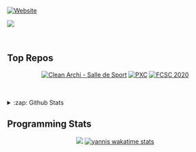 <div align="left">

  [![Website](https://img.shields.io/website?label=teissieryannis.com&style=for-the-badge&logo=Tumblr&url=https%3A%2F%2Fteissieryannis.com)](https://teissieryannis.com)


  [![](https://img.shields.io/badge/%3E%207.4-PHP-blue?style=for-the-badge&logo=appveyor)](https://php.net)

</div>
<br />

## Top Repos

<div align="center">
  
  [![Clean Archi - Salle de Sport](https://github-readme-stats.vercel.app/api/pin/?username=teissieryannis&repo=SDS-CLEAN&theme=algolia)](https://github.com/TeissierYannis/SDS-CLEAN)
  [![PXC](https://github-readme-stats.vercel.app/api/pin/?username=teissieryannis&repo=PXC_Scheduler&theme=algolia)](https://github.com/TeissierYannis/PXC_Scheduler)
  [![FCSC 2020](https://github-readme-stats.vercel.app/api/pin/?username=teissieryannis&repo=FCSC-2020&theme=algolia)](https://github.com/TeissierYannis/FCSC-2020)

</div>

<br />
<br />
<details>
  <summary>:zap: Github Stats</summary>
  <br />
  
[![Yannis stats](https://github-readme-stats.vercel.app/api?username=TeissierYannis&theme=algolia)](https://github.com/anuraghazra/github-readme-stats)

</details>


## Programming Stats

<div align="center">
  
  [![](https://github-readme-stats.vercel.app/api/wakatime?username=TeissierYannis&layout=false)](https://teissieryannis.com)
  [![yannis wakatime stats](https://github-readme-stats.vercel.app/api/top-langs/?username=TeissierYannis&langs_count=6&layout=compact)](https://teissieryannis.com)
  
</div>
